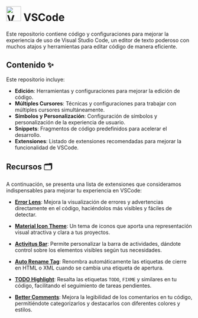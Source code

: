 # <img src="https://img.icons8.com/?size=512&id=9OGIyU8hrxW5&format=png" alt="VSCode Icon" width="40"/> VSCode

Este repositorio contiene código y configuraciones para mejorar la experiencia de uso de Visual Studio Code, un editor de texto poderoso con muchos atajos y herramientas para editar código de manera eficiente.

## Contenido ✨

Este repositorio incluye:

- **Edición**: Herramientas y configuraciones para mejorar la edición de código.
- **Múltiples Cursores**: Técnicas y configuraciones para trabajar con múltiples cursores simultáneamente.
- **Símbolos y Personalización**: Configuración de símbolos y personalización de la experiencia de usuario.
- **Snippets**: Fragmentos de código predefinidos para acelerar el desarrollo.
- **Extensiones**: Listado de extensiones recomendadas para mejorar la funcionalidad de VSCode.

## Recursos 🗂️

A continuación, se presenta una lista de extensiones que consideramos indispensables para mejorar tu experiencia en VSCode:

- **[Error Lens](https://marketplace.visualstudio.com/items?itemName=usernamehw.errorlens)**: Mejora la visualización de errores y advertencias directamente en el código, haciéndolos más visibles y fáciles de detectar.

- **[Material Icon Theme](https://marketplace.visualstudio.com/items?itemName=PKief.material-icon-theme)**: Un tema de iconos que aporta una representación visual atractiva y clara a tus proyectos.

- **[Activitus Bar](https://marketplace.visualstudio.com/items?itemName=Gruntfuggly.activitusbar)**: Permite personalizar la barra de actividades, dándote control sobre los elementos visibles según tus necesidades.

- **[Auto Rename Tag](https://marketplace.visualstudio.com/items?itemName=formulahendry.auto-rename-tag)**: Renombra automáticamente las etiquetas de cierre en HTML o XML cuando se cambia una etiqueta de apertura.

- **[TODO Highlight](https://marketplace.visualstudio.com/items?itemName=wayou.vscode-todo-highlight)**: Resalta las etiquetas `TODO`, `FIXME` y similares en tu código, facilitando el seguimiento de tareas pendientes.

- **[Better Comments](https://marketplace.visualstudio.com/items?itemName=aaron-bond.better-comments)**: Mejora la legibilidad de los comentarios en tu código, permitiéndote categorizarlos y destacarlos con diferentes colores y estilos.



